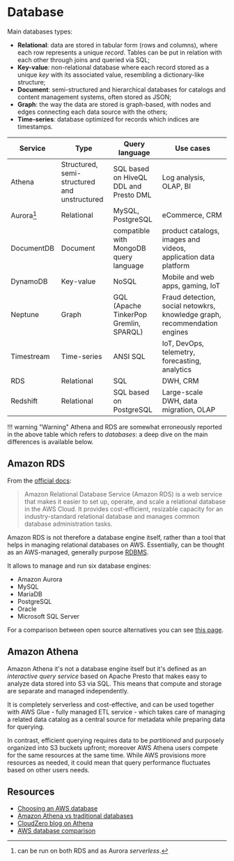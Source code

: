 # Database

Main databases types:

- **Relational**: data are stored in tabular form (rows and columns), where each row represents a unique _record_. Tables can be put in relation with each other through joins and queried via SQL;
- **Key-value**: non-relational database where each record stored as a unique _key_ with its associated value, resembling a dictionary-like structure;
- **Document**: semi-structured and hierarchical databases for catalogs and content management systems, often stored as JSON;
- **Graph**: the way the data are stored is graph-based, with nodes and edges connecting each data source with the others;
- **Time-series**: database optimized for records which indices are timestamps.

|   Service  |                      Type                     |            Query language              |                               Use cases                                   |
| -----------| --------------------------------------------- |----------------------------------------|---------------------------------------------------------------------------|
| Athena     | Structured, semi-structured and unstructured  | SQL based on HiveQL DDL and Presto DML | Log analysis, OLAP, BI                                                    |
| Aurora[^1] | Relational                                    | MySQL, PostgreSQL                      | eCommerce, CRM                                                            |
| DocumentDB | Document                                      | compatible with MongoDB query language | product catalogs, images and videos, application data platform            |
| DynamoDB   | Key-value                                     | NoSQL                                  | Mobile and web apps, gaming, IoT                                          |
| Neptune    | Graph                                         | GQL (Apache TinkerPop Gremlin, SPARQL) | Fraud detection, social netowkrs, knowledge graph, recommendation engines |
| Timestream | Time-series                                   | ANSI SQL                               | IoT, DevOps, telemetry, forecasting, analytics                            |
| RDS        | Relational                                    | SQL                                    | DWH, CRM                                                                  |
| Redshift   | Relational                                    | SQL based on PostgreSQL                | Large-scale DWH, data migration, OLAP                                     |

!!! warning "Warning"
    Athena and RDS are somewhat erroneously reported in the above table which refers to _databases_: a deep dive on the main differences is available below.

## Amazon RDS

From the [official docs](https://docs.aws.amazon.com/AmazonRDS/latest/UserGuide/Welcome.html):

> Amazon Relational Database Service (Amazon RDS) is a web service that makes it easier to set up, operate, and scale a relational database in the AWS Cloud. It provides cost-efficient, resizable capacity for an industry-standard relational database and manages common database administration tasks.

Amazon RDS is not therefore a database engine itself, rather than a tool that helps in managing relational databases on AWS. Essentially, can be thought as an AWS-managed, generally purpose [RDBMS](https://en.wikipedia.org/wiki/Relational_database#RDBMS).

It allows to manage and run six database engines:

- Amazon Aurora
- MySQL
- MariaDB
- PostgreSQL
- Oracle
- Microsoft SQL Server

For a comparison between open source alternatives you can see [this page](/data-scientist-hub/notes/databases).

## Amazon Athena

Amazon Athena it's not a database engine itself but it's defined as an _interactive query service_ based on Apache Presto that makes easy to analyze data stored into S3 via SQL. This means that compute and storage are separate and managed independently.

It is completely serverless and cost-effective, and can be used together with AWS Glue - fully managed ETL service - which takes care of managing a related data catalog as a central source for metadata while preparing data for querying.

In contrast, efficient querying requires data to be _partitioned_ and purposely organized into S3 buckets upfront; moreover AWS Athena users compete for the same resources at the same time. While AWS provisions more resources as needed, it could mean that query performance fluctuates based on other users needs.

## Resources

- [Choosing an AWS database](https://www.jeffersonfrank.com/insights/choosing-an-aws-database)
- [Amazon Athena vs traditional databases](https://www.upsolver.com/blog/comparing-amazon-athena-traditional-databases)
- [CloudZero blog on Athena](https://www.cloudzero.com/blog/aws-athena)
- [AWS database comparison](https://www.justaftermidnight247.com/insights/rds-redshift-dynamodb-and-aurora-how-do-aws-managed-databases-compare/)

[^1]: can be run on both RDS and as Aurora _serverless_.
